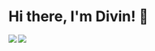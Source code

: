 # Hi there, I'm Divin! 👋

<img align="left" widh="47%" src="https://github-readme-stats.vercel.app/api?username=aimedivin&show_icons=true&theme=radical" />

<img align="left" widh="47%" src="https://github-readme-stats.vercel.app/api/top-langs/?username=aimedivin&layout=compact" />
